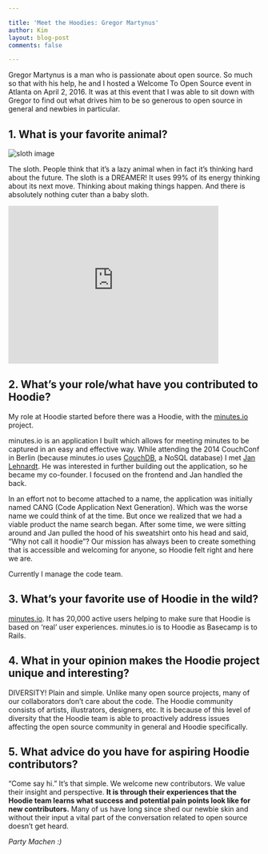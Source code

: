 ```yaml
---

title: 'Meet the Hoodies: Gregor Martynus'
author: Kim
layout: blog-post
comments: false

---
```


Gregor Martynus is a man who is passionate about open source. So much so that with his help, he and I hosted a Welcome To Open Source event in Atlanta on April 2, 2016. It was at this event that I was able to sit down with Gregor to find out what drives him to be so generous to open source in general and newbies in particular. 

## 1. What is your favorite animal?

![sloth image](http://img.youtube.com/vi/0Mz_LhuSNAw/0.jpg)

The sloth. People think that it’s a lazy animal when in fact it’s thinking hard about the future. The sloth is a DREAMER! It uses 99% of its energy thinking about its next move. Thinking about making things happen. And there is absolutely nothing cuter than a baby sloth.

<iframe width="420" height="315" src="https://www.youtube.com/embed/pwbpM6W2hZA" frameborder="0" allowfullscreen></iframe>

## 2. What’s your role/what have you contributed to Hoodie?

My role at Hoodie started before there was a Hoodie, with the [minutes.io](http://hood.ie/blog/minutes-offline-case-study.html) project. 

minutes.io is an application I built which allows for meeting minutes to be captured in an easy and effective way. While attending the 2014 CouchConf in Berlin (because minutes.io uses [CouchDB](https://cwiki.apache.org/confluence/display/COUCHDB/Introduction), a NoSQL database) I met [Jan Lehnardt](https://twitter.com/janl). He was interested in further building out the application, so he became my co-founder. I focused on the frontend and Jan handled the back. 

In an effort not to become attached to a name, the application was initially named CANG (Code Application Next Generation). Which was the worse name we could think of at the time. But once we realized that we had a viable product the name search began. After some time, we were sitting around and Jan pulled the hood of his sweatshirt onto his head and said, “Why not call it hoodie”? Our mission has always been to create something that is accessible and welcoming for anyone, so Hoodie felt right and here we are. 

Currently I manage the code team.

## 3. What’s your favorite use of Hoodie in the wild?

[minutes.io](https://minutes.io/welcome). It has 20,000 active users helping to make sure that Hoodie is based on ‘real’ user experiences. minutes.io is to Hoodie as Basecamp is to Rails.

## 4. What in your opinion makes the Hoodie project unique and interesting?

DIVERSITY! Plain and simple. Unlike many open source projects, many of our collaborators don’t care about the code. The Hoodie community consists of artists, illustrators, designers, etc. It is because of this level of diversity that the Hoodie team is able to proactively address issues affecting the open source community in general and Hoodie specifically. 

## 5. What advice do you have for aspiring Hoodie contributors?

“Come say hi.” It’s that simple. We welcome new contributors. We value their insight and perspective. __It is through their experiences that the Hoodie team learns what success and potential pain points look like for new contributors.__ Many of us have long since shed our newbie skin and without their input a vital part of the conversation related to open source doesn’t get heard.

_Party Machen :)_

